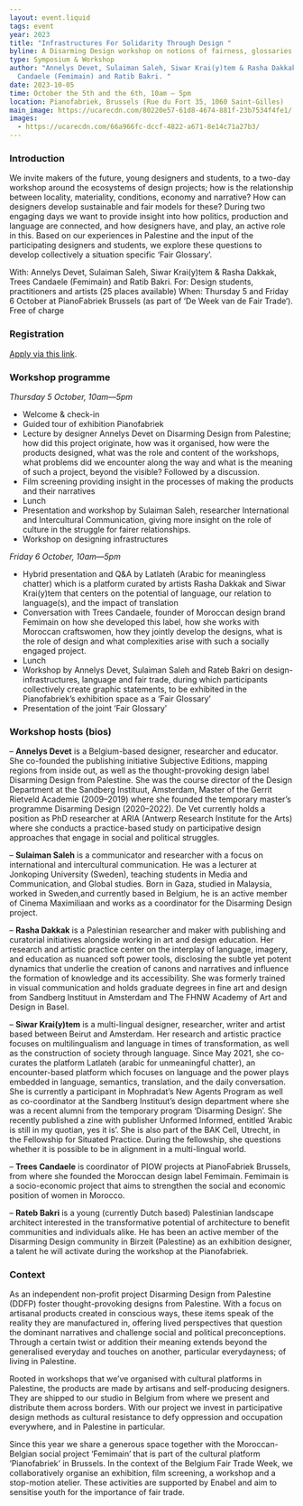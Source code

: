 ```yaml
---
layout: event.liquid
tags: event
year: 2023
title: "Infrastructures For Solidarity Through Design "
byline: A Disarming Design workshop on notions of fairness, glossaries and ecosystems
type: Symposium & Workshop
author: "Annelys Devet, Sulaiman Saleh, Siwar Krai(y)tem & Rasha Dakkak, Trees
  Candaele (Femimain) and Ratib Bakri. "
date: 2023-10-05
time: October the 5th and the 6th, 10am – 5pm
location: Pianofabriek, Brussels (Rue du Fort 35, 1060 Saint-Gilles)
main_image: https://ucarecdn.com/80220e57-61d8-4674-881f-23b7534f4fe1/
images:
  - https://ucarecdn.com/66a966fc-dccf-4822-a671-8e14c71a27b3/
---
```

### Introduction

We invite makers of the future, young designers and students, to a two-day workshop around the ecosystems of design projects; how is the relationship between locality, materiality, conditions, economy and narrative? How can designers develop sustainable and fair models for these? During two engaging days we want to provide insight into how politics, production and language are connected, and how designers have, and play, an active role in this. Based on our experiences in Palestine and the input of the participating designers and students, we explore these questions to develop collectively a situation specific ‘Fair Glossary’.

With: Annelys Devet, Sulaiman Saleh, Siwar Krai(y)tem & Rasha Dakkak, Trees Candaele (Femimain) and Ratib Bakri. For: Design students, practitioners and artists (25 places available)  When: Thursday 5 and Friday 6 October at PianoFabriek Brussels (as part of ‘De Week van de Fair Trade‘). Free of charge

### Registration

[Apply via this link](https://docs.google.com/forms/d/e/1FAIpQLSdiGqpDBz12RE5sgoI6SgpYFEtDp1CpdIMEKwhjTs5gcY0Vdw/viewform). 

### Workshop programme

*Thursday 5 October, 10am—5pm*

* Welcome & check-in
* Guided tour of exhibition Pianofabriek
* Lecture by designer Annelys Devet on Disarming Design from Palestine; how did this project originate, how was it organised, how were the products designed, what was the role and content of the workshops, what problems did we encounter along the way and what is the meaning of such a project, beyond the visible? Followed by a discussion.
* Film screening providing insight in the processes of making the products and their narratives
* Lunch
* Presentation and workshop by Sulaiman Saleh, researcher International and Intercultural Communication, giving more insight on the role of culture in the struggle for fairer relationships.
* Workshop on designing infrastructures

*Friday 6 October, 10am—5pm*

* Hybrid presentation and Q&A by Latlateh (Arabic for meaningless chatter) which is a platform curated by artists Rasha Dakkak and Siwar Krai(y)tem that centers on the potential of language, our relation to language(s), and the impact of translation
* Conversation with Trees Candaele, founder of Moroccan design brand Femimain on how she developed this label, how she works with Moroccan craftswomen, how they jointly develop the designs, what is the role of design and what complexities arise with such a socially engaged project.
* Lunch
* Workshop by Annelys Devet, Sulaiman Saleh and Rateb Bakri on design-infrastructures, language and fair trade, during which participants collectively create graphic statements, to be exhibited in the Pianofabriek’s exhibition space as a ‘Fair Glossary’
* Presentation of the joint ‘Fair Glossary’

### Workshop hosts (bios)

– **Annelys Devet** is a Belgium-based designer, researcher and educator. She co-founded the publishing initiative Subjective Editions, mapping regions from inside out, as well as the thought-provoking design label Disarming Design from Palestine. She was the course director of the Design Department at the Sandberg Instituut, Amsterdam, Master of the Gerrit Rietveld Academie (2009–2019) where she founded the temporary master’s programme Disarming Design (2020–2022). De Vet currently holds a position as PhD researcher at ARIA (Antwerp Research Institute for the Arts) where she conducts a practice-based study on participative design approaches that engage in social and political struggles.

– **Sulaiman Saleh** is a communicator and researcher with a focus on international and intercultural communication. He was a lecturer at Jonkoping University (Sweden), teaching students in Media and Communication, and Global studies. Born in Gaza, studied in Malaysia, worked in Sweden,and currently based in Belgium, he is an active member of Cinema Maximiliaan and works as a coordinator for the Disarming Design project.

– **Rasha Dakkak** is a Palestinian researcher and maker with publishing and curatorial initiatives alongside working in art and design education. Her research and artistic practice center on the interplay of language, imagery, and education as nuanced soft power tools, disclosing the subtle yet potent dynamics that underlie the creation of canons and narratives and influence the formation of knowledge and its accessibility. She was formerly trained in visual communication and holds graduate degrees in fine art and design from Sandberg Instituut in Amsterdam and The FHNW Academy of Art and Design in Basel.

– **Siwar Krai(y)tem** is a multi-lingual designer, researcher, writer and artist based between Beirut and Amsterdam. Her research and artistic practice focuses on multilingualism and language in times of transformation, as well as the construction of society through language. Since May 2021, she co-curates the platform Latlateh (arabic for unmeaningful chatter), an encounter-based platform which focuses on language and the power plays embedded in language, semantics, translation, and the daily conversation. She is currently a participant in Mophradat’s New Agents Program as well as co-coordinator at the Sandberg Instituut’s design department where she was a recent alumni from the temporary program ‘Disarming Design’. She recently published a zine with publisher Unformed Informed, entitled ‘Arabic is still in my quotian, yes it is’. She is also part of the BAK Cell, Utrecht, in the Fellowship for Situated Practice. During the fellowship, she questions whether it is possible to be in alignment in a multi-lingual world.

– **Trees Candaele** is coordinator of PIOW projects at PianoFabriek Brussels, from where she founded the Moroccan design label Femimain. Femimain is a socio-economic project that aims to strengthen the social and economic position of women in Morocco.

– **Rateb Bakri** is a young (currently Dutch based) Palestinian landscape architect interested in the transformative potential of architecture to benefit communities and individuals alike. He has been an active member of the Disarming Design community in Birzeit (Palestine) as an exhibition designer, a talent he will activate during the workshop at the Pianofabriek.

### Context

As an independent non-profit project Disarming Design from Palestine (DDFP) foster thought-provoking designs from Palestine. With a focus on artisanal products created in conscious ways, these items speak of the reality they are manufactured in, offering lived perspectives that question the dominant narratives and challenge social and political preconceptions. Through a certain twist or addition their meaning extends beyond the generalised everyday and touches on another, particular everydayness; of living in Palestine. 

Rooted in workshops that we’ve organised with cultural platforms in Palestine, the products are made by artisans and self-producing designers. They are shipped to our studio in Belgium from where we present and distribute them across borders. With our project we invest in participative design methods as cultural resistance to defy oppression and occupation everywhere, and in Palestine in particular. 

Since this year we share a generous space together with the Moroccan-Belgian social project ‘Femimain’ that is part of the cultural platform ‘Pianofabriek’ in Brussels. In the context of the Belgium Fair Trade Week, we collaboratively organise an exhibition, film screening, a workshop and a stop-motion atelier. These activities are supported by Enabel and aim to sensitise youth for the importance of fair trade.